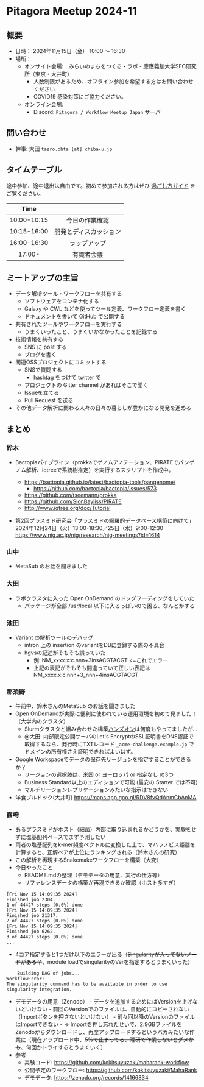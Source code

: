 # Pitagora Meetup 2024-11

## 概要

- 日時： 2024年11月15日（金） 10:00 〜 16:30
- 場所：
  - オンサイト会場:　みらいのまちをつくる・ラボ - 慶應義塾大学SFC研究所（東京・大井町）
    - 人数制限があるため、オフライン参加を希望する方はお問い合わせください
    - COVID19 感染対策にご協力ください。
  - オンライン会場:
    - Discord: `Pitagora / Workflow Meetup Japan` サーバ

## 問い合わせ

- 幹事: 大田 `tazro.ohta [at] chiba-u.jp`

## タイムテーブル

途中参加、途中退出は自由です。初めて参加される方はぜひ [過ごし方ガイド](/events/meetup/whatis) をご覧ください。

|    Time     |                        |
| :---------: | :--------------------: |
| 10:00-10:15 |     今日の作業確認     |
| 10:15-16:00 | 開発とディスカッション |
| 16:00-16:30 |      ラップアップ      |
|   17:00-    |       有識者会議       |


## ミートアップの主旨

-   データ解析ツール・ワークフローを共有する
    -   ソフトウェアをコンテナ化する
    -   Galaxy や CWL などを使ってツール定義、ワークフロー定義を書く
    -   ドキュメントを書いて GitHub で公開する
-   共有されたツールやワークフローを実行する
    -   うまくいったこと、うまくいかなかったことを記録する
-   技術情報を共有する
    -   SNS に post する
    -   ブログを書く
-   関連OSSプロジェクトにコミットする
    -   SNSで質問する
        -   hashtag をつけて twitter で
    -   プロジェクトの Gitter channel があればそこで聞く
    -   Issueを立てる
    -   Pull Request を送る
-   その他データ解析に関わる人々の日々の暮らしが豊かになる開発を進める

## まとめ

### 鈴木
- Bactopiaパイプライン（prokkaでゲノムアノテーション、PIRATEでパンゲノム解析、iqtreeで系統樹推定）を実行するスクリプトを作成中。
  - https://bactopia.github.io/latest/bactopia-tools/pangenome/
    - https://github.com/bactopia/bactopia/issues/573
  - https://github.com/tseemann/prokka
  - https://github.com/SionBayliss/PIRATE
  - http://www.iqtree.org/doc/Tutorial

- 第2回プラスミド研究会「プラスミドの網羅的データベース構築に向けて」
2024年12月24日（火）13:00-18:30／25日（水）9:00-12:30
https://www.nig.ac.jp/nig/research/nig-meetings?id=1614

### 山中

- MetaSub のお話を聞きました

### 大田

- ラボクラスタに入った Open OnDemand のドッグフーディングをしていた
    - パッケージが全部 /usr/local 以下に入るっぽいので困る、なんとかする


### 池田

- Variant の解析ツールのデバッグ
    - intron 上の insertion のvariantをDBに登録する際の不具合
    - hgvsの記述がそもそも誤っていた
        - 例: NM_xxxx.x:c.nnn+3insACGTACGT <=これでエラー
        - 上記の表記がそもそも間違っていて正しい表記はNM_xxxx.x:c.nnn+3_nnn+4insACGTACGT

### 那須野

- 午前中、鈴木さんのMetaSub のお話を聞きました
- Open OnDemandが実際に便利に使われている運用環境を初めて見ました！（大学内のクラスタ）
    - Slurmクラスタと組み合わせた構築[ハンズオン](https://github.com/nii-gakunin-cloud/handson/tree/master/Application-Tutorials/handson202409-openondemand)は何度もやってましたが…
    - @大田: 内部限定公開サーバのLet's EncryptのSSL証明書をDNS認証で取得するなら、発行時にTXTレコード `_acme-challenge.example.jp` でドメインの所有権さえ証明できればよいはず。
- Google Workspaceでデータの保存先リージョンを指定することができるか？
  - リージョンの選択肢は、米国 or ヨーロッパ or 指定なし の3つ
  - Business Standard以上のエディションで可能 (最安の Starter では不可)
  - マルチリージョンレプリケーションみたいな指示はできない
- 洋食ブルドック(大井町) https://maps.app.goo.gl/RDV8fvQdAnmCbAnMA


### 露崎

- あるプラスミドがホスト（細菌）内部に取り込まれるかどうかを、実験をせずに塩基配列ベースでまず予測したい
- 両者の塩基配列をk-mer頻度ベクトルに変換した上で、マハラノビス距離を計算すると、正解ペアが上位にランキングされる（鈴木さんの研究）
- この解析を再現するSnakemakeワークフローを構築（大変）
- 今日やったこと
    - README.mdの整理（デモデータの用意、実行の仕方等）
    - リファレンスデータの構築が再現できるか確認（ホスト多すぎ）
```
[Fri Nov 15 14:09:35 2024]
Finished job 2304.
1 of 44427 steps (0.0%) done
[Fri Nov 15 14:09:35 2024]
Finished job 21317.
2 of 44427 steps (0.0%) done
[Fri Nov 15 14:09:35 2024]
Finished job 6262.
3 of 44427 steps (0.0%) done
...
```

- 4コア指定すると1つだけ以下のエラーが出る（~~Singularityが入ってないノードがある？~~、module loadでsingularityのVerを指定するとうまくいった）

```
    Building DAG of jobs...
WorkflowError:
The singularity command has to be available in order to use singularity integration.
```

- デモデータの用意（Zenodo）
        - データを追加するためにはVersionを上げないといけない
        - 前回のVersionでのファイルは、自動的にコピーされない（Importボタンを押さないといけない）
        - 前々回以降のVersionのファイルはImportできない
        - => Importを押し忘れたせいで、2.9GBファイルをZenodoからダウンロードし、再度アップロードするというバカみたいな作業に（現在アップロード中、~~5%で止まってる、理研で作業しないとダメかも~~、何回かトライするとうまくいく）
- 参考
    - 実験コード: https://github.com/kokitsuyuzaki/maharank-workflow
    - 公開予定のワークフロー: https://github.com/kokitsuyuzaki/MahaRank
    - デモデータ: https://zenodo.org/records/14166834


<script>
document.addEventListener("DOMContentLoaded", function() {
    var elementToRemove = document.querySelector('h1 a[href="https://pitagora-network.org/events/"]');
    if (elementToRemove) {
        var parent = elementToRemove.closest('h1'); // Find the closest <h1> ancestor
        if (parent) {
            parent.remove(); // Remove the <h1> element
        }
    }
});
</script>
